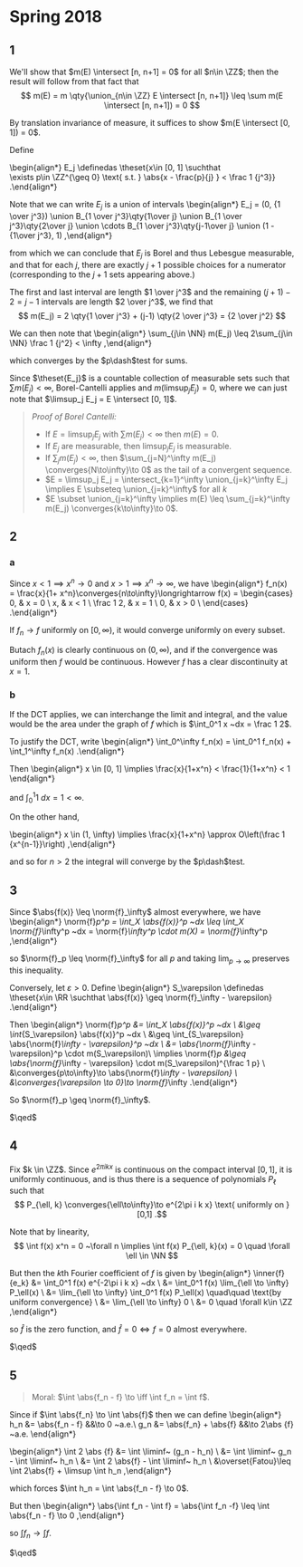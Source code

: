 # Spring 2018

## 1

We'll show that $m(E) \intersect [n, n+1] = 0$ for all $n\in \ZZ$; then the result will follow from that fact that 
$$
m(E) = m \qty{\union_{n\in \ZZ} E \intersect [n, n+1]} \leq \sum m(E \intersect [n, n+1]) = 0
$$

By translation invariance of measure, it suffices to show $m(E \intersect [0, 1]) = 0$.

Define

\begin{align*}
E_j \definedas \theset{x\in [0, 1] \suchthat \
\exists p\in \ZZ^{\geq 0} \text{ s.t. } \abs{x - \frac{p}{j} } < \frac 1 {j^3}} 
.\end{align*}

Note that we can write $E_j$ is a union of intervals
\begin{align*}
E_j = (0, {1 \over j^3}) \union 
B_{1 \over j^3}\qty{1\over j} \union
B_{1 \over j^3}\qty{2\over j} \union
\cdots 
B_{1 \over j^3}\qty{j-1\over j} \union
(1 - {1\over j^3}, 1)
,\end{align*}

from which we can conclude that $E_j$ is Borel and thus Lebesgue measurable, and that for each $j$, there are exactly $j+1$ possible choices for a numerator (corresponding to the $j+1$ sets appearing above.)

The first and last interval are length $1 \over j^3$ and the remaining $(j+1)-2 = j-1$ intervals are length $2 \over j^3$, we find that
$$
m(E_j) = 2 \qty{1 \over j^3} + (j-1) \qty{2 \over j^3} = {2 \over j^2}
$$

We can then note that
\begin{align*}
\sum_{j\in \NN} m(E_j) \leq 2\sum_{j\in \NN} \frac 1 {j^2} < \infty
,\end{align*}

which converges by the $p\dash$test for sums.

Since $\theset{E_j}$ is a countable collection of measurable sets such that $\sum m(E_j) < \infty$, Borel-Cantelli applies and $m(\limsup_j E_j) = 0$, where we can just note that $\limsup_j E_j = E \intersect [0, 1]$.

> *Proof of Borel Cantelli:*
> 
> - If $E = \limsup_j E_j$ with $\sum m(E_j) < \infty$ then $m(E) = 0$.
> - If $E_j$ are measurable, then $\limsup_j E_j$ is measurable.
> - If $\sum_j m(E_j) < \infty$, then $\sum_{j=N}^\infty m(E_j) \converges{N\to\infty}\to 0$ as the tail of a convergent sequence.
> - $E = \limsup_j E_j = \intersect_{k=1}^\infty \union_{j=k}^\infty E_j \implies E \subseteq \union_{j=k}^\infty$ for all $k$
> - $E \subset \union_{j=k}^\infty \implies m(E) \leq \sum_{j=k}^\infty m(E_j) \converges{k\to\infty}\to 0$.


## 2

### a

Since $x < 1 \implies x^n \to 0$ and $x>1 \implies x^n \to \infty$, we have
\begin{align*}
f_n(x) = \frac{x}{1+ x^n}\converges{n\to\infty}\longrightarrow
f(x) = \begin{cases}
0, & x = 0 \\
x, & x < 1 \\
\frac 1 2, & x = 1 \\
0, & x > 0 \\
\end{cases}
.\end{align*}

If $f_n \to f$ uniformly on $[0, \infty)$, it would converge uniformly on every subset.

Butach $f_n(x)$ is clearly continuous on $(0, \infty)$, and if the convergence was uniform then $f$ would be continuous. 
However $f$ has a clear discontinuity at $x=1$.

### b

If the DCT applies, we can interchange the limit and integral, and the value would be the area under the graph of $f$ which is $\int_0^1 x ~dx = \frac 1 2$.

To justify the DCT, write 
\begin{align*}
\int_0^\infty f_n(x)
= \int_0^1 f_n(x) + \int_1^\infty f_n(x)
.\end{align*}

Then
\begin{align*}
x \in [0, 1] \implies \frac{x}{1+x^n} < \frac{1}{1+x^n} < 1
\end{align*}

and $\int_0^1 1 ~dx = 1 < \infty$.

On the other hand,

\begin{align*}
x \in (1, \infty) \implies \frac{x}{1+x^n} \approx O\left(\frac 1 {x^{n-1}}\right)
,\end{align*}

and so for $n > 2$ the integral will converge by the $p\dash$test.

## 3

Since $\abs{f(x)} \leq \norm{f}_\infty$ almost everywhere, we have
\begin{align*}
\norm{f}_p^p = \int_X \abs{f(x)}^p ~dx \leq \int_X \norm{f}_\infty^p ~dx = \norm{f}_\infty^p \cdot m(X) = \norm{f}_\infty^p
,\end{align*}

so $\norm{f}_p \leq \norm{f}_\infty$ for all $p$ and taking $\lim_{p\to\infty}$ preserves this inequality.

Conversely, let $\varepsilon > 0$.
Define 
\begin{align*}
S_\varepsilon \definedas \theset{x\in \RR \suchthat \abs{f(x)} \geq \norm{f}_\infty - \varepsilon}
.\end{align*}


Then
\begin{align*}
\norm{f}_p^p 
&= \int_X \abs{f(x)}^p ~dx \\
&\geq \int_{S_\varepsilon} \abs{f(x)}^p ~dx \\
&\geq \int_{S_\varepsilon} \abs{\norm{f}_\infty - \varepsilon}^p ~dx \\
&= \abs{\norm{f}_\infty - \varepsilon}^p \cdot m(S_\varepsilon)\\
\implies \norm{f}_p &\geq \abs{\norm{f}_\infty - \varepsilon} \cdot m(S_\varepsilon)^{\frac 1 p} \\
&\converges{p\to\infty}\to \abs{\norm{f}_\infty - \varepsilon} \\ 
&\converges{\varepsilon \to 0}\to \norm{f}_\infty
.\end{align*}

So $\norm{f}_p \geq \norm{f}_\infty$.

$\qed$

## 4

Fix $k \in \ZZ$.
Since $e^{2\pi i k x}$ is continuous on the compact interval $[0, 1]$, it is uniformly continuous, and is thus there is a sequence of polynomials $P_\ell$ such that 
$$
P_{\ell, k} \converges{\ell\to\infty}\to e^{2\pi i k x} \text{ uniformly on } [0,1]
.$$

Note that by linearity,
$$
\int f(x) x^n = 0 ~\forall n \implies \int f(x) P_{\ell, k}(x) = 0
\quad \forall \ell \in \NN
$$


But then the $k$th Fourier coefficient of $f$ is given by
\begin{align*}
\inner{f}{e_k} 
&= \int_0^1 f(x) e^{-2\pi i k x} ~dx \\
&= \int_0^1 f(x) \lim_{\ell \to \infty} P_\ell(x) \\
&= \lim_{\ell \to \infty}  \int_0^1 f(x) P_\ell(x) \quad\quad \text{by uniform convergence} \\
&= \lim_{\ell \to \infty} 0 \\
&= 0 \quad \forall k\in \ZZ
,\end{align*}

so $\hat f$ is the zero function, and $\hat f = 0 \iff f = 0$ almost everywhere.

$\qed$

## 5

> Moral: $\int \abs{f_n - f} \to \iff \int f_n = \int f$.

Since if $\int \abs{f_n} \to \int \abs{f}$ then we can define
\begin{align*}
h_n &= \abs{f_n - f} &&\to 0 ~a.e.\\
g_n &= \abs{f_n} + \abs{f} &&\to 2\abs {f} ~a.e.
\end{align*}


\begin{align*}
\int 2 \abs {f} 
&= \int \liminf~ (g_n - h_n) \\
&= \int \liminf~ g_n - \int \liminf~ h_n \\
&= \int 2 \abs{f} - \int \liminf~ h_n \\
&\overset{Fatou}\leq \int 2\abs{f} + \limsup \int h_n
,\end{align*}

which forces $\int h_n = \int \abs{f_n - f} \to 0$.

But then 
\begin{align*}
\abs{\int f_n - \int f}
= \abs{\int f_n -f} 
\leq \int \abs{f_n - f} \to 0
,\end{align*}

so $\int f_n \to \int f$.

$\qed$
